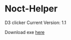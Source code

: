 # Noct-Helper
D3 clicker
Current Version: 1.1

Download exe [here](https://github.com/Akayaakuma/Noct-Helper/releases/tag/1.0) 
